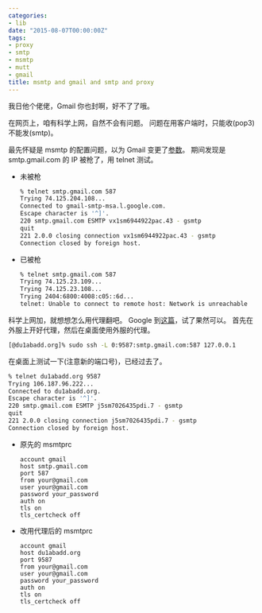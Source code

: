 ```yaml
---
categories:
- lib
date: "2015-08-07T00:00:00Z"
tags:
- proxy
- smtp
- msmtp
- mutt
- gmail
title: msmtp and gmail and smtp and proxy
---
```


我日他个佬佬，Gmail 你也封啊，好不了了哦。

在网页上，咱有科学上网，自然不会有问题。
问题在用客户端时，只能收(pop3)不能发(smtp)。

最先怀疑是 msmtp 的配置问题，以为 Gmail 变更了[参数][1]。
期间发现是 smtp.gmail.com 的 IP 被枪了，用 telnet 测试。

- 未被枪

    ```bash
    % telnet smtp.gmail.com 587
    Trying 74.125.204.108...
    Connected to gmail-smtp-msa.l.google.com.
    Escape character is '^]'.
    220 smtp.gmail.com ESMTP vx1sm6944922pac.43 - gsmtp
    quit
    221 2.0.0 closing connection vx1sm6944922pac.43 - gsmtp
    Connection closed by foreign host.
    ```

- 已被枪

    ```bash
    % telnet smtp.gmail.com 587
    Trying 74.125.23.109...
    Trying 74.125.23.108...
    Trying 2404:6800:4008:c05::6d...
    telnet: Unable to connect to remote host: Network is unreachable
    ```

科学上网加，就想想怎么用代理翻吧。
Google 到[这篇][2]，试了果然可以。
首先在外服上开好代理，然后在桌面使用外服的代理。

```bash
[@du1abadd.org]% sudo ssh -L 0:9587:smtp.gmail.com:587 127.0.0.1
```

在桌面上测试一下(注意新的端口号)，已经过去了。

```bash
% telnet du1abadd.org 9587
Trying 106.187.96.222...
Connected to du1abadd.org.
Escape character is '^]'.
220 smtp.gmail.com ESMTP j5sm7026435pdi.7 - gsmtp
quit
221 2.0.0 closing connection j5sm7026435pdi.7 - gsmtp
Connection closed by foreign host.
```

- 原先的 msmtprc

    ```
    account gmail
    host smtp.gmail.com
    port 587
    from your@gmail.com
    user your@gmail.com
    password your_password
    auth on
    tls on
    tls_certcheck off
    ```

- 改用代理后的 msmtprc

    ```
    account gmail
    host du1abadd.org
    port 9587
    from your@gmail.com
    user your@gmail.com
    password your_password
    auth on
    tls on
    tls_certcheck off
    ```

[1]: https://support.google.com/mail/troubleshooter/1668960?hl=en&rd=1#ts=1665119,1665162
[2]: https://www.debian-administration.org/article/487/SMTP_via_a_SSH_tunnel